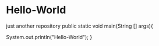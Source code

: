 # Hello-World
just  another repository
public static  void  main(String [] args){
  
  System.out.println("Hello-World");
}
